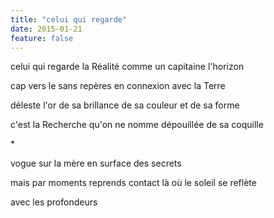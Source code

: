 ```yaml
---
title: "celui qui regarde"
date: 2015-01-21
feature: false
---
```


celui qui regarde la Réalité
comme un capitaine l'horizon

cap vers le sans repères
en connexion avec la Terre

déleste l'or de sa brillance
de sa couleur et de sa forme

c'est la Recherche qu'on ne nomme
dépouillée de sa coquille

\*

vogue sur la mère
en surface des secrets

mais par moments reprends contact
là où le soleil se reflète

avec les profondeurs

